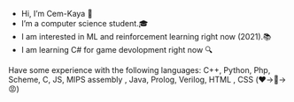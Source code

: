 - Hi, I’m Cem-Kaya 👋
- I’m a computer science student.🎓
- I am interested in ML and reinforcement learning right now (2021).📚
- I am learning C# for game devolopment right now 🔍

Have some experience with the following languages: C++, Python, Php, Scheme, C, JS, MIPS assembly , Java, Prolog, Verilog, HTML , CSS  (❤️->🤷->😡)
